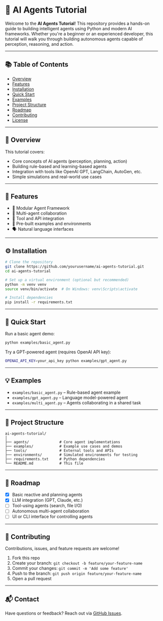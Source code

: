 # 🤖 AI Agents Tutorial

Welcome to the **AI Agents Tutorial**! This repository provides a hands-on guide to building intelligent agents using Python and modern AI frameworks. Whether you're a beginner or an experienced developer, this tutorial will walk you through building autonomous agents capable of perception, reasoning, and action.

---

## 📚 Table of Contents

- [Overview](#-overview)
- [Features](#-features)
- [Installation](#-installation)
- [Quick Start](#-quick-start)
- [Examples](#-examples)
- [Project Structure](#-project-structure)
- [Roadmap](#-roadmap)
- [Contributing](#-contributing)
- [License](#-license)

---

## 🧠 Overview

This tutorial covers:

- Core concepts of AI agents (perception, planning, action)
- Building rule-based and learning-based agents
- Integration with tools like OpenAI GPT, LangChain, AutoGen, etc.
- Simple simulations and real-world use cases

---

## 🚀 Features

- 📌 Modular Agent Framework
- 🤝 Multi-agent collaboration
- 🔗 Tool and API integration
- 🧪 Pre-built examples and environments
- 🗣️ Natural language interfaces

---

## ⚙️ Installation

```bash
# Clone the repository
git clone https://github.com/yourusername/ai-agents-tutorial.git
cd ai-agents-tutorial

# Set up a virtual environment (optional but recommended)
python -m venv venv
source venv/bin/activate  # On Windows: venv\Scripts\activate

# Install dependencies
pip install -r requirements.txt
```

---

## 🧪 Quick Start

Run a basic agent demo:

```bash
python examples/basic_agent.py
```

Try a GPT-powered agent (requires OpenAI API key):

```bash
OPENAI_API_KEY=your_api_key python examples/gpt_agent.py
```

---

## 💡 Examples

- `examples/basic_agent.py` – Rule-based agent example
- `examples/gpt_agent.py` – Language model-powered agent
- `examples/multi_agent.py` – Agents collaborating in a shared task

---

## 📂 Project Structure

```
ai-agents-tutorial/
│
├── agents/              # Core agent implementations
├── examples/            # Example use cases and demos
├── tools/               # External tools and APIs
├── environments/        # Simulated environments for testing
├── requirements.txt     # Python dependencies
└── README.md            # This file
```

---

## 🧭 Roadmap

- [x] Basic reactive and planning agents
- [x] LLM integration (GPT, Claude, etc.)
- [ ] Tool-using agents (search, file I/O)
- [ ] Autonomous multi-agent collaboration
- [ ] UI or CLI interface for controlling agents

---

## 🤝 Contributing

Contributions, issues, and feature requests are welcome!

1. Fork this repo
2. Create your branch: `git checkout -b feature/your-feature-name`
3. Commit your changes: `git commit -m 'Add some feature'`
4. Push to the branch: `git push origin feature/your-feature-name`
5. Open a pull request

---

## 📬 Contact

Have questions or feedback? Reach out via [GitHub Issues](https://github.com/longway2go-ai/ai-agents-tutorial/issues).
